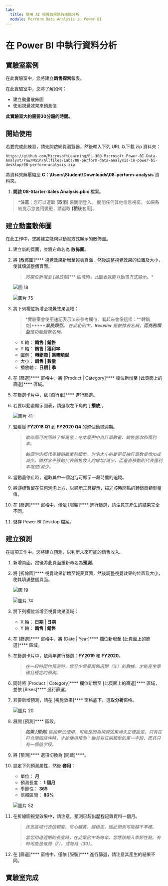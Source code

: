 ```yaml
---
lab:
  title: 使用 AI 視覺效果執行進階分析
  module: Perform Data Analysis in Power BI
---
```


# 在 Power BI 中執行資料分析

## 實驗室案例

在此實驗室中，您將建立**銷售探索**報表。

在此實驗室中，您將了解如何：

- 建立動畫散佈圖
- 使用視覺效果來預測值

**此實驗室大約需要30分鐘的時間。**

## 開始使用

若要完成此練習，請先開啟網頁瀏覽器，然後輸入下列 URL 以下載 zip 資料夾：

`https://github.com/MicrosoftLearning/PL-300-Microsoft-Power-BI-Data-Analyst/raw/Main/Allfiles/Labs/08-perform-data-analysis-in-power-bi-desktop/08-perform-analysis.zip`

將資料夾解壓縮至 **C：\Users\Student\Downloads\08-perform-analysis** 資料夾。

1. **開啟 08-Starter-Sales Analysis.pbix** 檔案。

> ***注意**：您可以選取 **[取消**] 來關閉登入。 關閉任何其他信息視窗。 如果系統提示您套用變更，請選取 **[稍後**套用]。

## 建立動畫散佈圖

在此工作中，您將建立能夠以動畫方式顯示的散佈圖。

1. 建立新的頁面，並將它命名為 **散佈圖**。

1. 將 [散佈圖]**** 視覺效果新增至報表頁面，然後調整視覺效果的位置及大小，使其填滿整個頁面。

    > *將欄位新增至 [播放軸]**** 區域時，此圖表就能以動畫方式顯示。*

     ![圖 18](Linked_image_Files/10-perform-data-analysis-in-power-bi-desktop_image15.png)

     ![圖片 75](Linked_image_Files/10-perform-data-analysis-in-power-bi-desktop_image16.png)

1. 將下列欄位新增至視覺效果區域：

    > *實驗室會使用速記表示法來參考欄位。看起來會像這樣：**轉銷商\|********業務類型。** 在此範例中，**Reseller** 是數據表名稱，**而商務類型**是功能變數名稱。*

     - X 軸： **銷售 \| 銷售**
     - Y 軸： **銷售 \| 獲利率**
     - 圖例： **轉銷商 \| 業務類型**
     - 大小： **銷售 \| 數量**
     - 播放軸： **日期 \| 季**

1. 在 [篩選]**** 窗格中，將 [Product \| Category]**** 欄位新增至 [此頁面上的篩選]**** 區域。

1. 在篩選卡片中，依 [自行車]**** 進行篩選。

1. 若要以動畫顯示圖表，請選取左下角的 [ **播放**]。

    ![圖片 41](Linked_image_Files/10-perform-data-analysis-in-power-bi-desktop_image19.png)

1. 監看從 **FY2018 Q1** 到 **FY2020 Q4** 的整個動畫週期。

    > *散佈圖可供同時了解量值：在本案例中為訂單數量、銷售營收和獲利率。*
    > 
    > *每個泡泡都代表轉銷商業務類型。泡泡大小的變更反映訂單數量增加或減少。雖然水平移動代表銷售收入的增加/減少，而垂直移動則代表獲利率增加/減少。*

1. 當動畫停止時，選取其中一個泡泡可顯示一段時間的追蹤。

1. 將游標暫留在任何泡泡上方，以顯示工具提示，描述該時間點的轉銷商類型量值。

1. 在 [篩選]**** 窗格中，僅依 [服裝]**** 進行篩選，請注意其產生的結果完全不同。

1. 儲存 Power BI Desktop 檔案。

## 建立預測

在這項工作中，您將建立預測，以判斷未來可能的銷售收入。

1. 新增頁面，然後將此頁面重新命名為**預測**。

1. 將 [折線圖]**** 視覺效果新增至報表頁面，然後調整視覺效果的位置及大小，使其填滿整個頁面。

     ![圖 19](Linked_image_Files/10-perform-data-analysis-in-power-bi-desktop_image21.png)

     ![圖片 74](Linked_image_Files/10-perform-data-analysis-in-power-bi-desktop_image22.png)

1. 將下列欄位新增至視覺效果區域：

     - X 軸： **日期 \| 日期**
     - Y 軸： **銷售 \| 銷售**

1. 在 [篩選]**** 窗格中，將 [Date \| Year]**** 欄位新增至 [此頁面上的篩選]**** 區域。

1. 在篩選卡片中，依兩年進行篩選：**FY2019** 和 **FY2020**。

    > *在一段時間內預測時，您至少需要兩個週期（年）的數據，才能產生準確且穩定的預測。*

1. 同時將 [Product \| Category]**** 欄位新增至 [此頁面上的篩選]**** 區域，並依 [Bikes]**** 進行篩選。

1. 若要新增預測，請在 [視覺效果]**** 窗格底下，選取**分析**窗格。

     ![圖片 20](Linked_image_Files/10-perform-data-analysis-in-power-bi-desktop_image26.png)

1. 展開 [預測]**** 區段。

    > ***如果 [預測**] 區段無法使用，可能是因為視覺效果尚未正確設定。只有在符合兩個條件時，才能使用預測：軸具有日期類型的單一字段，而且只有一個值字段。*

1. 將 [預測]**** 選項切換為 [開啟]****。

1. 設定下列預測屬性，然後 **套用**：

    - 單位： **月**
    - 預測長度： **1 個月**
    - 季節性： **365**
    - 信賴區間： **80%**

    ![圖片 52](Linked_image_Files/10-perform-data-analysis-in-power-bi-desktop_image29.png)

1. 在折線圖視覺效果中，請注意，預測已超出歷程記錄資料一個月。

    > *灰色區域代表信賴度。信心越寬，越穩定，因此預測可能越不準確。*
    >
    > *當您知道週期的長度時，在此案例中為每年，您應該輸入季節性點。有時可能是每周（7），或每月（30）。*

1. 在 [篩選]**** 窗格中，僅依 [服裝]**** 進行篩選，請注意其產生的結果不同。

## 實驗室完成

